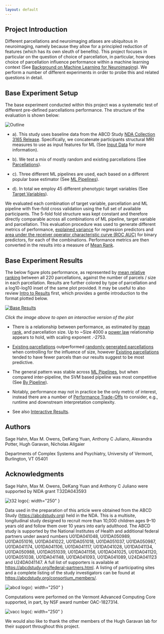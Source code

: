 ```yaml
---
layout: default
---
```


## Project Introduction

Different parcellations and neuroimaging atlases are ubiquitous in neuroimaging, namely because they allow for a principled
reduction of features (which has its own sleuth of benefits). This project focuses in particular on the question of
choice of parcellation, in particular, how does choice of parcellation influence performance
within a machine learning context (See [Background on Machine Learning for Neuroimaging](./ml_neuroimaging.html)). We
perform a number of different experiments in order to probe this and related questions in detail.

## Base Experiment Setup

The base experiment conducted within this project was a systematic test of different pre-defined parcellations performance.
The structure of the evaluation is shown below:

![Outline](https://raw.githubusercontent.com/sahahn/Parcs_Project/master/analyze/Figures/Figure1.png)

- a). This study uses baseline data from the ABCD Study [NDA Collection 3165 Release](https://collection3165.readthedocs.io/en/stable/).
Specifically, we concatenate participants structural MRI measures to use as input features for ML (See [Input Data](./input_data.html) for more information).

- b). We test a mix of mostly random and existing parcellations (See [Parcellations](./parcellations.html)).

- c). Three different ML pipelines are used, each based on a different popular base estimator (See [ML Pipelines](./ml_pipelines.html)).

- d). In total we employ 45 different phenotypic target variables (See [Target Variables](./variables.html)).

We evaluated each combination of target variable, parcellation and ML pipeline with five-fold
cross validation using the full set of available participants. The 5-fold fold structure was kept
constant and therefore directly comparable across all combinations of ML pipeline, target variable and parcellation. 
This evaluation procedure was used to generate different metrics of performance,
[explained variance](https://scikit-learn.org/stable/modules/model_evaluation.html#explained-variance-score)
for regression predictors and
[area under the receiver operator characteristic curve (ROC AUC)](https://scikit-learn.org/stable/modules/model_evaluation.html#roc-metrics)
for binary predictors, for each of the combinations.
Performance metrics are then converted in the results into a measure of [Mean Rank](./results_intro#mean-rank).

## Base Experiment Results

The below figure plots performance, as represented by [mean relative ranking](./results_intro#mean-rank)
between all 220 parcellations, against the number of parcels / size in each parcellation.
Results are further colored by type of parcellation and a log10-log10 inset
of the same plot provided. It may be useful to also review [Intro to Results](./results_intro.html) first, which
provides a gentle introduction to the format plotted below.

[![Base Results](https://raw.githubusercontent.com/sahahn/Parcs_Project/master/analyze/Figures/Figure2.png)](./interactive1.html)

*Click the image above to open an interactive version of the plot*

- There is a relationship between performance, as estimated by [mean rank](./results_intro#mean-rank), and parcellation size.
  Up to ~Size 4000 a [power law](./estimate_powerlaw.html) relationship appears to hold, with scaling exponent .-2753.
  
- [Existing parcellations](./parcellations#existing-parcellations) outperformed [randomly generated parcellations](./parcellations#random-parcellations)
  when controlling for the influence of size, however [Existing parcellations](./parcellations#existing-parcellations) tended to have fewer parcels 
  than our results suggest to be most predictive.

- The general pattern was stable across [ML Pipelines](./ml_pipelines.html), but when compared inter-pipeline,
  the SVM based pipeline was most competitive (See [By Pipeline](./by_pipeline.html)).

- Notably, performance may not in practice be the only metric of interest,
  instead there are a number of [Performance Trade-Offs](./trade_offs.html) to consider, e.g.,
  runtime and downstream interpretation complexity.

- See also [Interactive Results](./results.html).



## Authors

Sage Hahn, Max M. Owens, DeKang Yuan, Anthony C Juliano, Alexandra Potter, Hugh Garavan, Nicholas Allgaier

Departments of Complex Systems and Psychiatry, University of Vermont, Burlington, VT 05401
 

## Acknowledgments 

Sage Hahn, Max M. Owens, DeKang Yuan and Anthony C Juliano were supported by NIDA grant T32DA043593

![t32 logo](https://raw.githubusercontent.com/sahahn/Parcs_Project/master/data/t32_logo.png){: width="250" }

Data used in the preparation of this article were obtained from the ABCD Study (https://abcdstudy.org) held in the NDA. This is a multisite, longitudinal study designed to recruit more than 10,000 children ages 9–10 years old and follow them over 10 years into early adulthood. The ABCD study is supported by the National Institutes of Health and additional federal partners under award numbers U01DA041048, U01DA050989, U01DA051016, U01DA041022, U01DA051018, U01DA051037, U01DA050987, U01DA041174, U01DA041106, U01DA041117, U01DA041028, U01DA041134, U01DA050988, U01DA051039, U01DA041156, U01DA041025, U01DA041120, U01DA051038, U01DA041148, U01DA041093, U01DA041089, U24DA041123 and U24DA041147. A full list of supporters is available at https://abcdstudy.org/federal-partners.html. A listing of participating sites and a complete listing of the study investigators can be found at https://abcdstudy.org/consortium_members/.

![abcd logo](https://raw.githubusercontent.com/sahahn/Parcs_Project/master/data/abcd-study-logo.png){: width="250" }

Computations were performed on the Vermont Advanced Computing Core supported, in part, by NSF award number OAC-1827314.

![vacc logo](https://raw.githubusercontent.com/sahahn/Parcs_Project/master/data/vacc_logo.jpg){: width="250" }

We would also like to thank the other members of the Hugh Garavan lab for their support throughout this project.